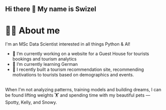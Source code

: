## Hi there 👋 My name is Swizel

# 🙋‍♂️ About me
I'm an MSc Data Scientist interested in all things Python & AI!

- 🔭 I’m currently working on a website for a Guest House for tourists bookings and tourism analytics
- 🌱 I’m currently learning German
- 👯 I recently built a tourism recommendation site, recommending motivations to tourists based on demographics and events.
</br>
When I'm not analyzing patterns, training models and building dreams, I can be found lifting weights 🏋️ and spending time with my beautiful pets — Spotty, Kelly, and Snowy.



<!--
**swizel012/swizel012** is a ✨ _special_ ✨ repository because its `README.md` (this file) appears on your GitHub profile.

Here are some ideas to get you started:

- 🔭 I’m currently working on ...
- 🌱 I’m currently learning ...
- 👯 I’m looking to collaborate on ...
- 🤔 I’m looking for help with ...
- 💬 Ask me about ...
- 📫 How to reach me: ...
- 😄 Pronouns: ...
- ⚡ Fun fact: ...
-->
